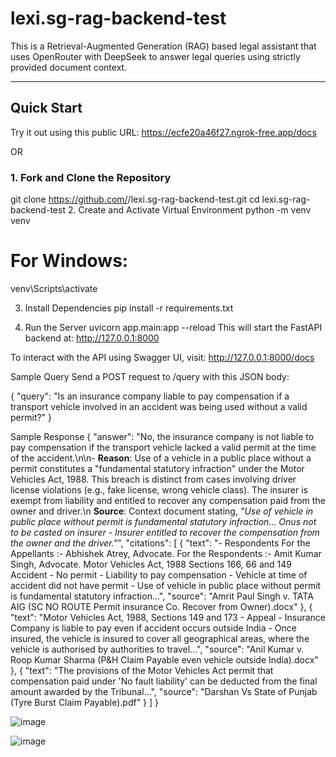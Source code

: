# lexi.sg-rag-backend-test

This is a Retrieval-Augmented Generation (RAG) based legal assistant that uses OpenRouter with DeepSeek to answer legal queries using strictly provided document context.

---

##  Quick Start

Try it out using this public URL: https://ecfe20a46f27.ngrok-free.app/docs

OR

### 1. **Fork and Clone the Repository**

git clone https://github.com/<your-username>/lexi.sg-rag-backend-test.git
cd lexi.sg-rag-backend-test
2. Create and Activate Virtual Environment
python -m venv venv
# For Windows:
venv\Scripts\activate

3. Install Dependencies
pip install -r requirements.txt

5. Run the Server
uvicorn app.main:app --reload
This will start the FastAPI backend at:
 http://127.0.0.1:8000

To interact with the API using Swagger UI, visit:
 http://127.0.0.1:8000/docs

 Sample Query
Send a POST request to /query with this JSON body:

{
  "query": "Is an insurance company liable to pay compensation if a transport vehicle involved in an accident was being used without a valid permit?"
}


 Sample Response
{
  "answer": "No, the insurance company is not liable to pay compensation if the transport vehicle lacked a valid permit at the time of the accident.\n\n- **Reason**: Use of a vehicle in a public place without a permit constitutes a \"fundamental statutory infraction\" under the Motor Vehicles Act, 1988. This breach is distinct from cases involving driver license violations (e.g., fake license, wrong vehicle class). The insurer is exempt from liability and entitled to recover any compensation paid from the owner and driver.\n  **Source**: Context document stating, *\"Use of vehicle in public place without permit is fundamental statutory infraction... Onus not to be casted on insurer - Insurer entitled to recover the compensation from the owner and the driver.\"*",
  "citations": [
    {
      "text": "- Respondents For the Appellants :- Abhishek Atrey, Advocate. For the Respondents :- Amit Kumar Singh, Advocate. Motor Vehicles Act, 1988 Sections 166, 66 and 149 Accident - No permit - Liability to pay compensation - Vehicle at time of accident did not have permit - Use of vehicle in public place without permit is fundamental statutory infraction...",
      "source": "Amrit Paul Singh v. TATA AIG (SC NO ROUTE Permit insurance Co. Recover from Owner).docx"
    },
    {
      "text": "Motor Vehicles Act, 1988, Sections 149 and 173 - Appeal - Insurance Company is liable to pay even if accident occurs outside India - Once insured, the vehicle is insured to cover all geographical areas, where the vehicle is authorised by authorities to travel...",
      "source": "Anil Kumar v. Roop Kumar Sharma (P&H Claim Payable even vehicle outside India).docx"
    },
    {
      "text": "The provisions of the Motor Vehicles Act permit that compensation paid under 'No fault liability' can be deducted from the final amount awarded by the Tribunal...",
      "source": "Darshan Vs State of Punjab (Tyre Burst Claim Payable).pdf"
    }
  ]
}

![image](https://github.com/user-attachments/assets/3de27b15-d320-4095-ac85-f6ec68cc8699)

![image](https://github.com/user-attachments/assets/92adc94e-52bf-4ad1-aea8-df6b0a749c89)


